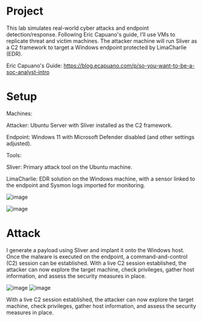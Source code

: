 # Project
This lab simulates real-world cyber attacks and endpoint detection/response. Following Eric Capuano's guide, I’ll use VMs to replicate threat and victim machines. The attacker machine will run Sliver as a C2 framework to target a Windows endpoint protected by LimaCharlie (EDR).

Eric Capuano's Guide: https://blog.ecapuano.com/p/so-you-want-to-be-a-soc-analyst-intro
# Setup
Machines:

Attacker: Ubuntu Server with Sliver installed as the C2 framework.

Endpoint: Windows 11 with Microsoft Defender disabled (and other settings adjusted).

Tools:

Sliver: Primary attack tool on the Ubuntu machine.

LimaCharlie: EDR solution on the Windows machine, with a sensor linked to the endpoint and Sysmon logs imported for monitoring.


![image](https://github.com/user-attachments/assets/6a93b00b-df68-4222-96c4-2084560a158d)

![image](https://github.com/user-attachments/assets/7bf99267-b1b1-40ec-b023-6e0b61f008df)
# Attack
I generate a payload using Sliver and implant it onto the Windows host. Once the malware is executed on the endpoint, a command-and-control (C2) session can be established.
With a live C2 session established, the attacker can now explore the target machine, check privileges, gather host information, and assess the security measures in place.


![image](https://github.com/user-attachments/assets/60ba5db6-adac-4749-9446-e72594ab2869)
![image](https://github.com/user-attachments/assets/9f7a9db3-4410-4bc4-9f8c-61fc9b9ee265)

With a live C2 session established, the attacker can now explore the target machine, check privileges, gather host information, and assess the security measures in place.
